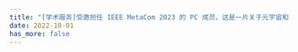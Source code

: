 ```yaml
---
title: "[学术服务]受邀担任 IEEE MetaCom 2023 的 PC 成员，这是一片关于元宇宙和 Web3.0 的新天地。欢迎您的投稿。"
date: 2022-10-01
has_more: false
---
```

